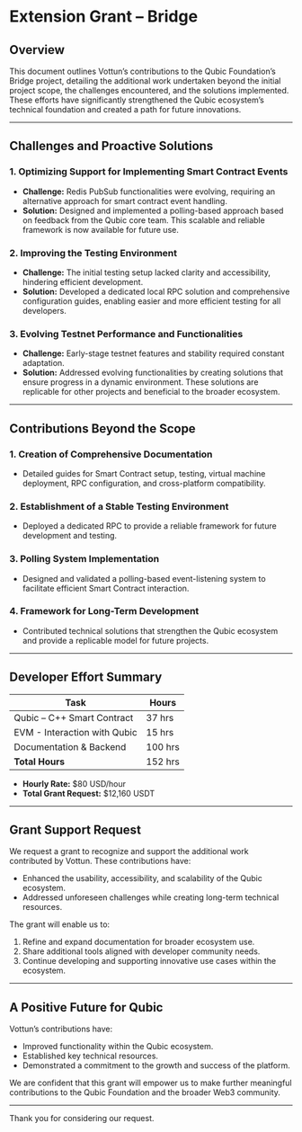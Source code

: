 # Extension Grant – Bridge

## Overview
This document outlines Vottun’s contributions to the Qubic Foundation’s Bridge project, detailing the additional work undertaken beyond the initial project scope, the challenges encountered, and the solutions implemented. These efforts have significantly strengthened the Qubic ecosystem’s technical foundation and created a path for future innovations.

---

## Challenges and Proactive Solutions

### 1. Optimizing Support for Implementing Smart Contract Events
- **Challenge:** Redis PubSub functionalities were evolving, requiring an alternative approach for smart contract event handling.
- **Solution:** Designed and implemented a polling-based approach based on feedback from the Qubic core team. This scalable and reliable framework is now available for future use.

### 2. Improving the Testing Environment
- **Challenge:** The initial testing setup lacked clarity and accessibility, hindering efficient development.
- **Solution:** Developed a dedicated local RPC solution and comprehensive configuration guides, enabling easier and more efficient testing for all developers.

### 3. Evolving Testnet Performance and Functionalities
- **Challenge:** Early-stage testnet features and stability required constant adaptation.
- **Solution:** Addressed evolving functionalities by creating solutions that ensure progress in a dynamic environment. These solutions are replicable for other projects and beneficial to the broader ecosystem.

---

## Contributions Beyond the Scope

### 1. Creation of Comprehensive Documentation
- Detailed guides for Smart Contract setup, testing, virtual machine deployment, RPC configuration, and cross-platform compatibility.

### 2. Establishment of a Stable Testing Environment
- Deployed a dedicated RPC to provide a reliable framework for future development and testing.

### 3. Polling System Implementation
- Designed and validated a polling-based event-listening system to facilitate efficient Smart Contract interaction.

### 4. Framework for Long-Term Development
- Contributed technical solutions that strengthen the Qubic ecosystem and provide a replicable model for future projects.

---

## Developer Effort Summary
| Task                              | Hours  |
|-----------------------------------|--------|
| Qubic – C++ Smart Contract        | 37 hrs |
| EVM - Interaction with Qubic      | 15 hrs |
| Documentation & Backend           | 100 hrs|
| **Total Hours**                   | 152 hrs|

- **Hourly Rate:** $80 USD/hour
- **Total Grant Request:** $12,160 USDT

---

## Grant Support Request

We request a grant to recognize and support the additional work contributed by Vottun. These contributions have:
- Enhanced the usability, accessibility, and scalability of the Qubic ecosystem.
- Addressed unforeseen challenges while creating long-term technical resources.

The grant will enable us to:
1. Refine and expand documentation for broader ecosystem use.
2. Share additional tools aligned with developer community needs.
3. Continue developing and supporting innovative use cases within the ecosystem.

---

## A Positive Future for Qubic

Vottun’s contributions have:
- Improved functionality within the Qubic ecosystem.
- Established key technical resources.
- Demonstrated a commitment to the growth and success of the platform.

We are confident that this grant will empower us to make further meaningful contributions to the Qubic Foundation and the broader Web3 community.

---

Thank you for considering our request.

